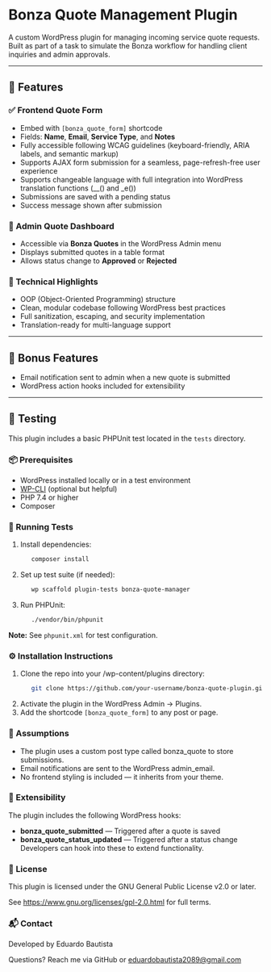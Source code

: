 # Bonza Quote Management Plugin

A custom WordPress plugin for managing incoming service quote requests. Built as part of a task to simulate the Bonza workflow for handling client inquiries and admin approvals.

---

## 🧩 Features

### ✅ Frontend Quote Form
- Embed with `[bonza_quote_form]` shortcode
- Fields: **Name**, **Email**, **Service Type**, and **Notes**
- Fully accessible following WCAG guidelines (keyboard-friendly, ARIA labels, and semantic markup)
- Supports AJAX form submission for a seamless, page-refresh-free user experience
- Supports changeable language with full integration into WordPress translation functions (__() and _e())
- Submissions are saved with a pending status
- Success message shown after submission

### 🔐 Admin Quote Dashboard
- Accessible via **Bonza Quotes** in the WordPress Admin menu
- Displays submitted quotes in a table format
- Allows status change to **Approved** or **Rejected**

### 🔧 Technical Highlights
- OOP (Object-Oriented Programming) structure
- Clean, modular codebase following WordPress best practices
- Full sanitization, escaping, and security implementation
- Translation-ready for multi-language support

---

## 🎁 Bonus Features
- Email notification sent to admin when a new quote is submitted
- WordPress action hooks included for extensibility

---

## 🧪 Testing

This plugin includes a basic PHPUnit test located in the `tests` directory.

### 📦 Prerequisites
- WordPress installed locally or in a test environment
- [WP-CLI](https://wp-cli.org/) (optional but helpful)
- PHP 7.4 or higher
- Composer

### 🚀 Running Tests

1. Install dependencies:
   ```bash
      composer install
   ```
2. Set up test suite (if needed):
   ```bash
      wp scaffold plugin-tests bonza-quote-manager
   ```
3. Run PHPUnit:
   ```bash
      ./vendor/bin/phpunit
   ```

**Note:** See `phpunit.xml` for test configuration.

### ⚙️ Installation Instructions

1. Clone the repo into your /wp-content/plugins directory:
   ```bash
      git clone https://github.com/your-username/bonza-quote-plugin.git
   ```
2. Activate the plugin in the WordPress Admin → Plugins.
3. Add the shortcode `[bonza_quote_form]` to any post or page.

### 📌 Assumptions

- The plugin uses a custom post type called bonza_quote to store submissions.
- Email notifications are sent to the WordPress admin_email.
- No frontend styling is included — it inherits from your theme.

### 🧠 Extensibility

The plugin includes the following WordPress hooks:
- **bonza_quote_submitted** — Triggered after a quote is saved
- **bonza_quote_status_updated** — Triggered after a status change
Developers can hook into these to extend functionality.

### 📝 License

This plugin is licensed under the GNU General Public License v2.0 or later.

See https://www.gnu.org/licenses/gpl-2.0.html for full terms.

### 📬 Contact

Developed by Eduardo Bautista

Questions? Reach me via GitHub or eduardobautista2089@gmail.com